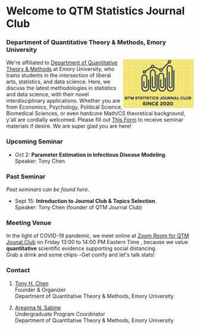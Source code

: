 # Welcome to QTM Statistics Journal Club
### Department of Quantitative Theory & Methods, Emory University

<img align="right" src="logo.png" width="190" height="130">

We're affiliated to [Department of Quantitative Theory & Methods](http://quantitative.emory.edu/) at Emory University, who trains students in the intersection of liberal arts, statistics, and data science. Here, we discuss the latest methodologies in statistics and data science, with their novel interdisciplinary applications. Whether you are from Economics, Psychology, Political Science, Biomedical Sciences, or even _hardcore_ Math/CS theoretical background, y'all are cordially welcomed. Please fill out [This Form](https://forms.gle/ZjpDyLyK2k43BTpt7) to receive seminar materials if desire. We are super glad you are here! 

### Upcoming Seminar

- Oct 2: **Parameter Estimation in Infectious Disease Modeling**. <br /> 
Speaker: Tony Chen

### Past Seminar

_Past seminars can be found here_.

- Sept 15: **Introduction to Journal Club & Topics Selection**. <br /> 
Speaker: Tony Chen (founder of QTM Journal Club)

### Meeting Venue
In the light of COVID-19 pandemic, we meet online at [Zoom Room for QTM Jounal Club](https://emory.zoom.us/j/97886042991) on Friday 13:00 to 14:00 PM Eastern Time , because we value **quantitative** scientific evidence supporting social distancing. <br />
Grab a drink and some chips--Get comfy and let's talk stats! 


### Contact

1. [Tony H. Chen](mailto:tony.chen2@emory.edu) <br />
Founder & Organizer <br />
Department of Quantitative Theory & Methods, Emory University

2. [Areanna N. Sabine](http://www.quantitative.emory.edu/about/staff/sabine-areanna.html) <br />
Undergraduate Program Coordinator <br />
Department of Quantitative Theory & Methods, Emory University

